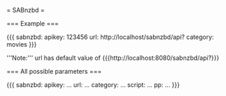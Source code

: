 = SABnzbd =

=== Example ===

{{{
sabnzbd:
  apikey: 123456
  url: http://localhost/sabnzbd/api?
  category: movies
}}}

'''Note:''' url has default value of {{{http://localhost:8080/sabnzbd/api?}}}

=== All possible parameters ===

{{{
sabnzbd:
  apikey: ...
  url: ...
  category: ...
  script: ...
  pp: ...
}}}
